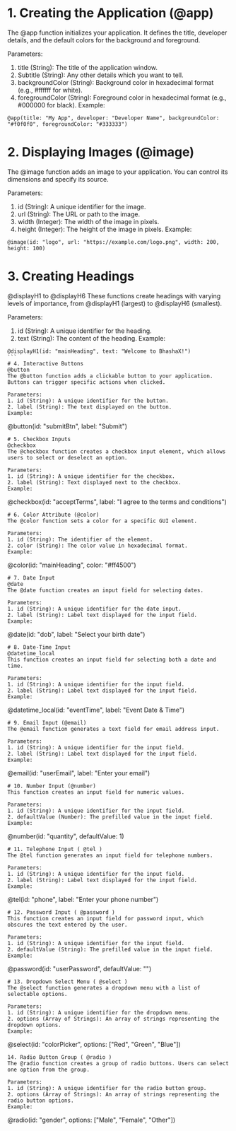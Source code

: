 # 1. Creating the Application (@app)
The @app function initializes your application. It defines the title, developer details, and the default colors for the background and foreground.

Parameters:
1. title (String): The title of the application window.
2. Subtitle (String): Any other details which you want to tell.
3. backgroundColor (String): Background color in hexadecimal format (e.g., #ffffff for white).
4. foregroundColor (String): Foreground color in hexadecimal format (e.g., #000000 for black).
Example:
```
@app(title: "My App", developer: "Developer Name", backgroundColor: "#f0f0f0", foregroundColor: "#333333")
```
# 2. Displaying Images (@image)
The @image function adds an image to your application. You can control its dimensions and specify its source.

Parameters:
1. id (String): A unique identifier for the image.
2. url (String): The URL or path to the image.
3. width (Integer): The width of the image in pixels.
4. height (Integer): The height of the image in pixels.
Example:
```
@image(id: "logo", url: "https://example.com/logo.png", width: 200, height: 100)
```
# 3. Creating Headings
@displayH1 to @displayH6
These functions create headings with varying levels of importance, from @displayH1 (largest) to @displayH6 (smallest).

Parameters:
1. id (String): A unique identifier for the heading.
2. text (String): The content of the heading.
Example:
````
@displayH1(id: "mainHeading", text: "Welcome to BhashaX!")
```
# 4. Interactive Buttons
@button
The @button function adds a clickable button to your application. Buttons can trigger specific actions when clicked.

Parameters:
1. id (String): A unique identifier for the button.
2. label (String): The text displayed on the button.
Example:
````
@button(id: "submitBtn", label: "Submit")
```
# 5. Checkbox Inputs
@checkbox
The @checkbox function creates a checkbox input element, which allows users to select or deselect an option.

Parameters:
1. id (String): A unique identifier for the checkbox.
2. label (String): Text displayed next to the checkbox.
Example:
````
@checkbox(id: "acceptTerms", label: "I agree to the terms and conditions")
```
# 6. Color Attribute (@color)
The @color function sets a color for a specific GUI element.

Parameters:
1. id (String): The identifier of the element.
2. color (String): The color value in hexadecimal format.
Example:
````
@color(id: "mainHeading", color: "#ff4500")
```
# 7. Date Input
@date
The @date function creates an input field for selecting dates.

Parameters:
1. id (String): A unique identifier for the date input.
2. label (String): Label text displayed for the input field.
Example:
````
@date(id: "dob", label: "Select your birth date")
```
# 8. Date-Time Input
@datetime_local
This function creates an input field for selecting both a date and time.

Parameters:
1. id (String): A unique identifier for the input field.
2. label (String): Label text displayed for the input field.
Example:
````
@datetime_local(id: "eventTime", label: "Event Date & Time")
```
# 9. Email Input (@email)
The @email function generates a text field for email address input.

Parameters:
1. id (String): A unique identifier for the input field.
2. label (String): Label text displayed for the input field.
Example:
````
@email(id: "userEmail", label: "Enter your email")
```
# 10. Number Input (@number)
This function creates an input field for numeric values.

Parameters:
1. id (String): A unique identifier for the input field.
2. defaultValue (Number): The prefilled value in the input field.
Example:
````
@number(id: "quantity", defaultValue: 1)
```
# 11. Telephone Input ( @tel )
The @tel function generates an input field for telephone numbers.

Parameters:
1. id (String): A unique identifier for the input field.
2. label (String): Label text displayed for the input field.
Example:
````
@tel(id: "phone", label: "Enter your phone number")
```
# 12. Password Input ( @password )
This function creates an input field for password input, which obscures the text entered by the user.

Parameters:
1. id (String): A unique identifier for the input field.
2. defaultValue (String): The prefilled value in the input field.
Example:
````
@password(id: "userPassword", defaultValue: "")
```
# 13. Dropdown Select Menu ( @select )
The @select function generates a dropdown menu with a list of selectable options.

Parameters:
1. id (String): A unique identifier for the dropdown menu.
2. options (Array of Strings): An array of strings representing the dropdown options.
Example:
````
@select(id: "colorPicker", options: ["Red", "Green", "Blue"])
```
14. Radio Button Group ( @radio )
The @radio function creates a group of radio buttons. Users can select one option from the group.

Parameters:
1. id (String): A unique identifier for the radio button group.
2. options (Array of Strings): An array of strings representing the radio button options.
Example:
````
@radio(id: "gender", options: ["Male", "Female", "Other"])
```

